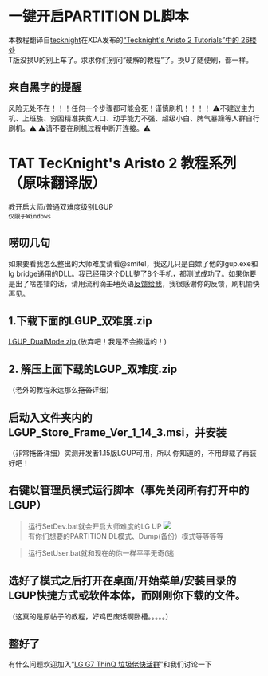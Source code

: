 # 一键开启PARTITION DL脚本
本教程翻译自[tecknight](https://forum.xda-developers.com/member.php?u=2651082 "tecknight")在XDA发布的[“Tecknight's Aristo 2 Tutorials”中的 26楼处](https://forum.xda-developers.com/android/general/tecknights-aristo-2-tutorials-t3805141/page3 "“Tecknight's Aristo 2 Tutorials”中的 26楼处") <br />
T版没换U的别上车了。求求你们别问“硬解的教程”了。换U了随便刷，都一样。 <br />
## 来自黑字的提醒
风险无处不在！！！任何一个步骤都可能会死！谨慎刷机！！！！
⚠不建议主力机、上班族、穷困精准扶贫人口、动手能力不强、超级小白、脾气暴躁等人群自行刷机。⚠
⚠请不要在刷机过程中断开连接。⚠<br />
# TAT TecKnight's Aristo 2 教程系列 （原味翻译版）
教开启大师/普通双难度级别LGUP <br />
`仅限于Windows`
## 唠叨几句
如果要看我怎么整出的大师难度请看@smitel，我这儿只是白嫖了他的lgup.exe和lg bridge通用的DLL。我已经用这个DLL整了8个手机，都测试成功了。如果你要是出了啥差错的话，请用流利滴~~工地~~英语[反馈给我](https://forum.xda-developers.com/android/general/tecknights-aristo-2-tutorials-t3805141/page3 "反馈给我")，我很感谢你的反馈，刷机愉快再见。
## 1.下载下面的LGUP_双难度.zip
[LGUP_DualMode.zip ](https://www.androidfilehost.com/?fid=11410963190603845019 "LGUP_DualMode.zip ")(放弃吧！我是不会搬运的！)
## 2. 解压上面下载的LGUP_双难度.zip
（老外的教程永远那么~~拖沓~~详细）
## 启动入文件夹内的LGUP_Store_Frame_Ver_1_14_3.msi，并安装
（非常~~拖沓~~详细）实测开发者1.15版LGUP可用，所以 你知道的，不用卸载了再装好吧！
## 右键以管理员模式运行脚本（事先关闭所有打开中的LGUP）
> 运行SetDev.bat就会开启大师难度的LG UP
[![](https://img.xda-cdn.com/Bpl-2x4cAQ_LE2T8s072_rYgKxg=/https%3A%2F%2Flh3.googleusercontent.com%2F62FokjtplQaQgCAR4Trhn_xzu5uekRevnGWGHZ74Rx2AsGsm3bNV5-MaaEN4iy-47spgjIKVAyNglh1Roh2li_hCjYpj_u1h1-1rbi0M8_rxZ7hDNdpNNeTF1Ti5qCqzK7eSY_7lhlwEkEDNDxyqDZDw1sRzrmJJqeIT41Rr1XXeTK0PFTN3cFCG_T8OI5AiSEXJ7I-zVhcVIkZGvR8FAL2D-kOOE2F5oPDYDs9Kni89tis3bNvtzYNymTzjpe9qyQvI1asGYTd-Q2oHtY411QDttlJ7HbtiEq7eUUW5gErDKxYUwnlNW5Gst8FO4vwjpK6PH4uZ2_QyqkOftQnxxRR0ehXLlg4pRhNdm4q2jCO8i-Av2Jg63-1SxLoUu1UbS0KMahF37GKjmfIZ4UjdGRzjfA5xL_xj0U5KV9IziJnUqCTUsha9bMsNA6DxOOUzDm7xWOfqVfqBr69bSTG--13N7A432pEv-ytcc5w__hvHt6QNaANp3QM-8DQSjKoLEHH-WxBEl_pA267Sekow10Zb4jJfR0WZeYLWb6K0umuL4qrD6CAcX5uMqbtlfdSN-MOI3OlDDeUSeIr6l-FOHRLjfr2UttArQzLAx_HQkuQD232jS1kh4clPPlt-aQKBgJ8nHjxPjlUOHze9lsD9AdmDmnHBEaKt%3Dw675-h488-no)](https://jq.qq.com/?_wv=1027&k=5KEkuSU)
<br />有你们想要的PARTITION DL模式、Dump(备份）模式等等等等

> 运行SetUser.bat就和现在的你一样平平无奇(逃

## 选好了模式之后打开在桌面/开始菜单/安装目录的LGUP快捷方式或软件本体，而刚刚你下载的文件。
（这真的是原帖子的教程，好鸡巴废话啊卧槽。。。。。）

## 整好了
有什么问题欢迎加入“[LG G7 ThinQ 垃圾佬快活群](https://jq.qq.com/?_wv=1027&k=5KEkuSU)”和我们讨论一下
